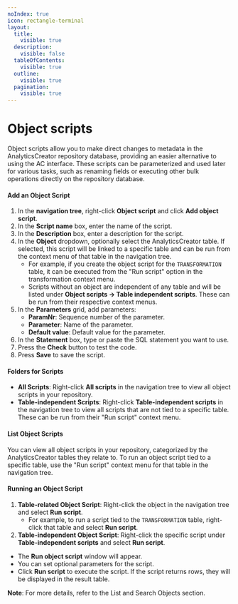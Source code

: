 ```yaml
---
noIndex: true
icon: rectangle-terminal
layout:
  title:
    visible: true
  description:
    visible: false
  tableOfContents:
    visible: true
  outline:
    visible: true
  pagination:
    visible: true
---
```


# Object scripts

Object scripts allow you to make direct changes to metadata in the AnalyticsCreator repository database, providing an easier alternative to using the AC interface. These scripts can be parameterized and used later for various tasks, such as renaming fields or executing other bulk operations directly on the repository database.

#### Add an Object Script

1. In the **navigation tree**, right-click **Object script** and click **Add object script**.
2. In the **Script name** box, enter the name of the script.
3. In the **Description** box, enter a description for the script.
4. In the **Object** dropdown, optionally select the AnalyticsCreator table. If selected, this script will be linked to a specific table and can be run from the context menu of that table in the navigation tree.
   * For example, if you create the object script for the `TRANSFORMATION` table, it can be executed from the "Run script" option in the transformation context menu.
   * Scripts without an object are independent of any table and will be listed under **Object scripts -> Table independent scripts**. These can be run from their respective context menus.
5. In the **Parameters** grid, add parameters:
   * **ParamNr**: Sequence number of the parameter.
   * **Parameter**: Name of the parameter.
   * **Default value**: Default value for the parameter.
6. In the **Statement** box, type or paste the SQL statement you want to use.
7. Press the **Check** button to test the code.
8. Press **Save** to save the script.

#### Folders for Scripts

* **All Scripts**: Right-click **All scripts** in the navigation tree to view all object scripts in your repository.
* **Table-independent Scripts**: Right-click **Table-independent scripts** in the navigation tree to view all scripts that are not tied to a specific table. These can be run from their "Run script" context menu.

#### List Object Scripts

You can view all object scripts in your repository, categorized by the AnalyticsCreator tables they relate to. To run an object script tied to a specific table, use the "Run script" context menu for that table in the navigation tree.

#### Running an Object Script

1. **Table-related Object Script**: Right-click the object in the navigation tree and select **Run script**.
   * For example, to run a script tied to the `TRANSFORMATION` table, right-click that table and select **Run script**.
2. **Table-independent Object Script**: Right-click the specific script under **Table-independent scripts** and select **Run script**.

* The **Run object script** window will appear.
* You can set optional parameters for the script.
* Click **Run script** to execute the script. If the script returns rows, they will be displayed in the result table.

**Note**: For more details, refer to the List and Search Objects section.

